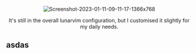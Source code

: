 <p align="center">
   <img src="https://i.ibb.co/qDHNSj9/Screenshot-2023-01-11-09-11-17-1366x768.png" alt="Screenshot-2023-01-11-09-11-17-1366x768" border="0">
</p>

<p align="center">
It's still in the overall lunarvim configuration, but I customised it slightly for my daily needs.
</p>

## asdas

